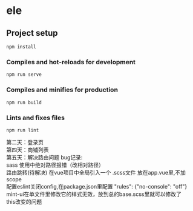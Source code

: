 # ele

## Project setup
```
npm install
```

### Compiles and hot-reloads for development
```
npm run serve
```

### Compiles and minifies for production
```
npm run build
```

### Lints and fixes files
```
npm run lint
```
第二天：登录页  
第四天：商铺列表  
第五天：解决路由问题
bug记录:   
sass 使用中绝对路径报错（改相对路径）  
路由跳转(待解决)
在vue项目中全局引入一个 .scss文件 放在app.vue里,不加scope  
配置eslint关闭config,在package.json里配置 
"rules": {"no-console": "off"}  
mint-ui在单文件里修改它的样式无效，放到总的base.scss里就可以修改了  
this改变的问题
 
